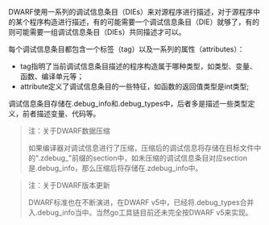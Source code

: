 DWARF使用一系列的调试信息条目（DIEs）来对源程序进行描述，对于源程序中的某个程序构造进行描述，有的可能需要一个调试信息条目（DIE）就够了，有的则可能需要一组调试信息条目（DIEs）共同描述才可以。

每个调试信息条目都包含一个标签（tag）以及一系列的属性（attributes）：

- tag指明了当前调试信息条目描述的程序构造属于哪种类型，如类型、变量、函数、编译单元等；
- attribute定义了调试信息条目的一些特征，如函数的返回值类型是int类型;

调试信息条目存储在.debug_info和.debug_types中，后者多是描述一些类型定义，前者描述变量、代码等。

> 注：关于DWARF数据压缩
>
> 如果编译器对调试信息进行了压缩，压缩后的调试信息将存储在目标文件中的".zdebug_"前缀的section中，如未压缩的调试信息条目对应section是.debug_info，那么压缩后将存储在.zdebug_info中。

> 注：关于DWARF版本更新
>
> DWARF标准也在不断演进，在DWARF v5中，已经将.debug_types合并入.debug_info当中。当然go工具链目前还未完全按DWARF v5来实现。
